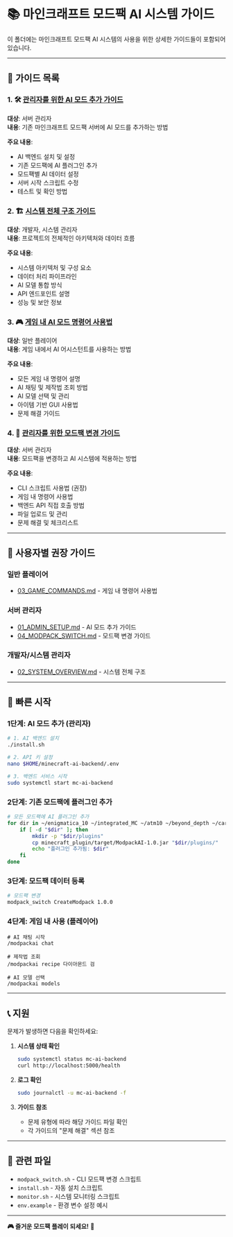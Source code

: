 # 📚 마인크래프트 모드팩 AI 시스템 가이드

이 폴더에는 마인크래프트 모드팩 AI 시스템의 사용을 위한 상세한 가이드들이 포함되어 있습니다.

---

## 📖 가이드 목록

### 1. 🛠️ [관리자를 위한 AI 모드 추가 가이드](01_ADMIN_SETUP.md)
**대상**: 서버 관리자  
**내용**: 기존 마인크래프트 모드팩 서버에 AI 모드를 추가하는 방법

**주요 내용**:
- AI 백엔드 설치 및 설정
- 기존 모드팩에 AI 플러그인 추가
- 모드팩별 AI 데이터 설정
- 서버 시작 스크립트 수정
- 테스트 및 확인 방법

### 2. 🏗️ [시스템 전체 구조 가이드](02_SYSTEM_OVERVIEW.md)
**대상**: 개발자, 시스템 관리자  
**내용**: 프로젝트의 전체적인 아키텍처와 데이터 흐름

**주요 내용**:
- 시스템 아키텍처 및 구성 요소
- 데이터 처리 파이프라인
- AI 모델 통합 방식
- API 엔드포인트 설명
- 성능 및 보안 정보

### 3. 🎮 [게임 내 AI 모드 명령어 사용법](03_GAME_COMMANDS.md)
**대상**: 일반 플레이어  
**내용**: 게임 내에서 AI 어시스턴트를 사용하는 방법

**주요 내용**:
- 모든 게임 내 명령어 설명
- AI 채팅 및 제작법 조회 방법
- AI 모델 선택 및 관리
- 아이템 기반 GUI 사용법
- 문제 해결 가이드

### 4. 🔄 [관리자를 위한 모드팩 변경 가이드](04_MODPACK_SWITCH.md)
**대상**: 서버 관리자  
**내용**: 모드팩을 변경하고 AI 시스템에 적용하는 방법

**주요 내용**:
- CLI 스크립트 사용법 (권장)
- 게임 내 명령어 사용법
- 백엔드 API 직접 호출 방법
- 파일 업로드 및 관리
- 문제 해결 및 체크리스트

---

## 🎯 사용자별 권장 가이드

### **일반 플레이어**
- [03_GAME_COMMANDS.md](03_GAME_COMMANDS.md) - 게임 내 명령어 사용법

### **서버 관리자**
- [01_ADMIN_SETUP.md](01_ADMIN_SETUP.md) - AI 모드 추가 가이드
- [04_MODPACK_SWITCH.md](04_MODPACK_SWITCH.md) - 모드팩 변경 가이드

### **개발자/시스템 관리자**
- [02_SYSTEM_OVERVIEW.md](02_SYSTEM_OVERVIEW.md) - 시스템 전체 구조

---

## 🚀 빠른 시작

### **1단계: AI 모드 추가 (관리자)**
```bash
# 1. AI 백엔드 설치
./install.sh

# 2. API 키 설정
nano $HOME/minecraft-ai-backend/.env

# 3. 백엔드 서비스 시작
sudo systemctl start mc-ai-backend
```

### **2단계: 기존 모드팩에 플러그인 추가**
```bash
# 모든 모드팩에 AI 플러그인 추가
for dir in ~/enigmatica_10 ~/integrated_MC ~/atm10 ~/beyond_depth ~/carpg ~/cteserver ~/prominence_2 ~/mnm ~/test; do
    if [ -d "$dir" ]; then
        mkdir -p "$dir/plugins"
        cp minecraft_plugin/target/ModpackAI-1.0.jar "$dir/plugins/"
        echo "플러그인 추가됨: $dir"
    fi
done
```

### **3단계: 모드팩 데이터 등록**
```bash
# 모드팩 변경
modpack_switch CreateModpack 1.0.0
```

### **4단계: 게임 내 사용 (플레이어)**
```
# AI 채팅 시작
/modpackai chat

# 제작법 조회
/modpackai recipe 다이아몬드 검

# AI 모델 선택
/modpackai models
```

---

## 📞 지원

문제가 발생하면 다음을 확인하세요:

1. **시스템 상태 확인**
   ```bash
   sudo systemctl status mc-ai-backend
   curl http://localhost:5000/health
   ```

2. **로그 확인**
   ```bash
   sudo journalctl -u mc-ai-backend -f
   ```

3. **가이드 참조**
   - 문제 유형에 따라 해당 가이드 파일 확인
   - 각 가이드의 "문제 해결" 섹션 참조

---

## 🔗 관련 파일

- `modpack_switch.sh` - CLI 모드팩 변경 스크립트
- `install.sh` - 자동 설치 스크립트
- `monitor.sh` - 시스템 모니터링 스크립트
- `env.example` - 환경 변수 설정 예시

---

**🎮 즐거운 모드팩 플레이 되세요!** 🚀 